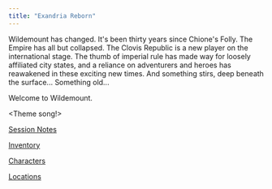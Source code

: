 ```yaml
---
title: "Exandria Reborn"
---
```


Wildemount has changed. It's been thirty years since Chione's Folly. The Empire has all but collapsed. The Clovis Republic is a new player on the international stage. The thumb of imperial rule has made way for loosely affiliated city states, and a reliance on adventurers and heroes has reawakened in these exciting new times. And something stirs, deep beneath the surface... Something old...

Welcome to Wildemount.

<Theme song!>

[Session Notes](misc/Session%20Notes.md)

[Inventory](misc/Inventory.md)

[Characters](misc/Characters.md)

[Locations](misc/Locations.md)